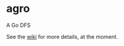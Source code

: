 agro
====

A Go DFS

See the [wiki](https://github.com/barakmich/agro/wiki) for more details, at the moment.
